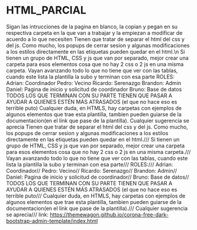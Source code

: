 # HTML_PARCIAL
Sigan las intrucciones de la pagina en blanco, la copian y pegan en su respectiva carpeta en la que van a trabajar y la empiezan a modificar de acuerdo a lo que necesiten
Tienen que tratar de separar el html del css y del js. Como mucho, los popups de cerrar sesion y algunas modificaciones a los estilos directamente en las etiquetas pueden quedar en el html.\n
Si tienen un grupo de HTML, CSS y js que van por separado, mejor crear una carpeta para esos elementos cosa que no hay 2 css o 2 js en una misma carpeta.
Vayan avanzando todo lo que no tiene que ver con las tablas, cuando este lista la plantilla la subo y terminan con esa parte
ROLES:
Adrian: Coordinador
Pedro: Vecino
Ricardo: Serenazgo
Brandon: Admin
Daniel: Pagina de inicio y solicitud de coordinador
Bruno: Base de datos
TODOS LOS QUE TERMINAN CON SU PARTE TIENEN QUE PASAR A AYUDAR A QUIENES ESTÉN MÁS ATRASADOS (el que no hace eso es terrible puto)
Cualquier duda, en HTMLS, hay carpetas con ejemplos de algunos elementos que trae esta plantilla, tambien pueden guiarse de la documentacion(en el link que pase de la plantilla).
Cualquier sugerencia se aprecia
Tienen que tratar de separar el html del css y del js. Como mucho, los popups de cerrar sesion y algunas modificaciones a los estilos directamente en las etiquetas pueden quedar en el html.///
Si tienen un grupo de HTML, CSS y js que van por separado, mejor crear una carpeta para esos elementos cosa que no hay 2 css o 2 js en una misma carpeta.///
Vayan avanzando todo lo que no tiene que ver con las tablas, cuando este lista la plantilla la subo y terminan con esa parte///
ROLES:///
Adrian: Coordinador//
Pedro: Vecino//
Ricardo: Serenazgo//
Brandon: Admin//
Daniel: Pagina de inicio y solicitud de coordinador//
Bruno: Base de datos//
TODOS LOS QUE TERMINAN CON SU PARTE TIENEN QUE PASAR A AYUDAR A QUIENES ESTÉN MÁS ATRASADOS (el que no hace eso es terrible puto///
Cualquier duda, en HTMLS, hay carpetas con ejemplos de algunos elementos que trae esta plantilla, tambien pueden guiarse de la documentacion(en el link que pase de la plantilla).///
Cualquier sugerencia se aprecia///
link: https://themewagon.github.io/corona-free-dark-bootstrap-admin-template/index.html
